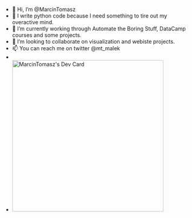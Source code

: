 - 👋 Hi, I’m @MarcinTomasz
- 👀 I write python code because I need something to tire out my overactive mind.
- 🌱 I’m currently working through Automate the Boring Stuff, DataCamp courses and some projects.
- 💞️ I’m looking to collaborate on visualization and webiste projects.
- 📫 You can reach me on twitter @mt_malek
- 
- <a href="https://app.daily.dev/mtm"><img src="https://api.daily.dev/devcards/7a6a6e00391e4b389c41fe8ebe089412.png?r=v4w" width="400" alt="MarcinTomasz's Dev Card"/></a>

<!---
MarcinTomasz/MarcinTomasz is a ✨ special ✨ repository because its `README.md` (this file) appears on your GitHub profile.
You can click the Preview link to take a look at your changes.
--->
